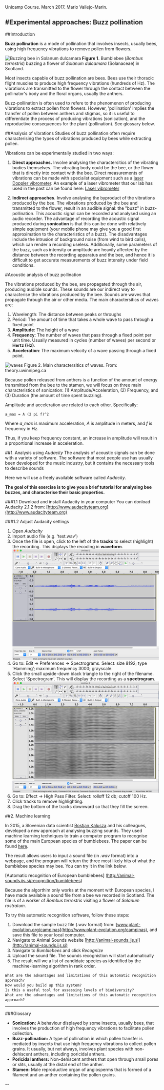 Unicamp Course. March 2017. Mario Vallejo-Marin.

#Experimental approaches: Buzz pollination
-----

##Introduction

**Buzz pollination** is a mode of pollination that involves insects, usually bees, using high frequency vibrations to remove pollen from flowers. 

![Buzzing bee in Solanum dulcamara](http://www.plant-evolution.org/wp/wp-content/uploads/2014/02/Bee_dulcamara-604x270.jpg)
**Figure 1.** Bumblebee (*Bombus terrestris*) buzzing a flower of *Solanum dulcamara* (Solanaceae) in Scotland.

Most insects capable of buzz pollination are bees. Bees use their thoracic flight muscles to produce high frequency vibrations (hundreds of Hz). The vibrations are transmitted to the flower through the contact between the pollinator's body and the floral organs, usually the anthers. 

Buzz-pollination is often used to refere to the phenomenon of producing vibrations to extract pollen from flowers. However, 'pollination' implies the transfer of pollen between anthers and stigmas, so it is useful to differentiate the process of producing vibrations (sonication), and the reproductive consequences for the plant (pollination). See glossary below.

##Analysis of vibrations
Studies of buzz pollination often require characterising the types of vibrations produced by bees while extracting pollen.

Vibrations can be experimentally studied in two ways:

1. **Direct approaches.** Involve analysing the charactersitics of the vibrating bodies themselves. The vibrating body could be the bee, or the flower that is directly into contact with the bee. Direct measurements of vibrations can be made with specialist equipment such as a [laser Doppler vibrometer](https://en.wikipedia.org/wiki/Laser_Doppler_vibrometer). An example of a laser vibrometer that our lab has used in the past can be found here: [Laser vibrometer](http://www.polytec.com/uk/products/vibration-sensors/single-point-vibrometers/complete-systems/pdv-100-portable-digital-vibrometer/)

2. **Indirect approaches.** Involve analysing the byproduct of the vibrations produced by the bee. The vibrations produced by the bee and transmitted to the flower, result in an audible signal: the "buzz" in buzz-pollination. This acoustic signal can be recorded and analysed using an audio recorder. The advantage of recording the acoustic signal produced during **sonication** is that this can be done with relatively simple equipment (your mobile phone may give you a good first approximation to the characteristics of a buzz). The disadvantages include the intrusion of background noise (from wind to bird calls), which can render a recording useless. Additionally, some parameters of the buzz, such as intensity or amplitude are heavily affected by the distance between the recording apparatus and the bee, and hence it is difficult to get accurate measurements of buzz intensity under field conditions.

#Acoustic analysis of buzz pollination

The vibrations produced by the bee, are propagated through the air, producing audible sounds. These sounds are our indirect way to characterise the vibrations produced by the bee. Sounds are waves that propagate through the air or other media. The main charactersitics of waves are:

1. Wavelength: The distance between peaks or throughs
2. Period: The amount of time that takes a whole wave to pass through a fixed point
3. **Amplitude**: The height of a wave
4. **Frequency**: The number of waves that pass through a fixed point per unit time. Usually measured in cycles (number of waves) per second or **Hertz (Hz)**.
5. **Acceleration**: The maximum velocity of a wave passing through a fixed point.

![waves](http://theory.uwinnipeg.ca/mod_tech/img169.gif)
Figure 2. Main charactersitics of waves. From: theory.uwinnipeg.ca

Because pollen released from anthers is a function of the amount of energy transmitted from the bee to the stamen, we will focus on three main characteristics of sonication: (1) Amplitude/Acceleration, (2) Frequency, and (3) Duration (the amount of time spent buzzing).

Amplitude and acceleration are related to each other. Specifically:

	a_max = A (2 pi f)^2

Where *a_max* is maximum acceleration, *A* is amplitude in meters, and *f* is frequency in Hz.

Thus, if you keep frequency constant, an increase in amplitude will result in a proportional increase in acceleration. 

##1. Analysis using *Audacity*
The analysis of acoustic signals can be done with a variety of software. The software that most people use has usually been developed for the music industry, but it contains the necessary tools to describe sounds

Here we will use a freely available software called *Audacity*. 

**The goal of this exercise is to give you a brief tutorial for analysing bee buzzes, and characterise their basic properties.**

###1.1 Download and install Audacity in your computer
You can donload Audacity 2.1.2 from: [http://www.audacityteam.org](http://www.audacityteam.org)

###1.2 Adjust Audacity settings

1. Open *Audacity*
2. Import audio file (e.g. 'test.wav')
3. Once the file is open, click to the left of the **tracks** to select (highlight) the recording. This displays the recoding in **waveform**.
	![image](ss-1.png)
2.	Go to: Edit → Preferences → Spectrograms. Select: size 8192; type ‘Hamming’; maximum frequency 3000; grayscale.
3.	Click the small upside-down black triangle to the right of the filename. Select ‘Spectrogram’. This will display the recording as a **spectrogram**.
	![spectrogram](ss-2.png)
4.	Go to: Effect → High Pass Filter. Select: rolloff 12 db; cutoff 100 Hz. 
5.	Click tracks to remove highlighting.
6.	Drag the bottom of the tracks downward so that they fill the screen.

##2. Machine learning

In 2015, a Slovenian data scientist [Bostjan Kalusza](http://bostjankaluza.net/classifying-animal-sounds/) and his colleagues, developed a new approach at analysing buzzing sounds. They used machine learning techniques to train a computer program to recognise some of the main European species of bumblebees. The paper can be found [here](http://www.tandfonline.com/doi/abs/10.1080/09524622.2016.1190946).

The result allows users to input a sound file (in *.wav* format) into a webpage, and the program will return the three most likely hits of what the bumblebee species may bee. You can try it in the link below.

[Automatic recognition of European bumblebees] (http://animal-sounds.ijs.si/recognition/bumblebees)

Because the algorthim only works at the moment with European species, I have made available a sound file from a bee we recorded in Scotland. The file is of a worker of *Bombus terrestris* visiting a flower of *Solanum rostratum*.

To try this automatic recognition software, follow these steps:

1. Download the sample buzz file (.wav format) from: [www.plant-evolution.org/campinas](http://www.plant-evolution.org/campinas), and save this file to your local computer.
2. Navigate to Animal Sounds website [http://animal-sounds.ijs.si](http://animal-sounds.ijs.si)
2. Navigate to *Bumblebees* and click *Recognize*
3. Upload the sound file. The sounds recognistion will start automatically
4. The result will we a list of candidate species as identified by the machine-learning algorithm in rank order.

```
What are the advantages and limitations of this automatic recognition approach?
How would you build up this system?
Is this a useful tool for assessing levels of biodiversity?
What are the advantages and limitations of this automatic recognition approach?
```

---
###Glossary

* **Sonication:** A behaviour displayed by some insects, usually bees, that involves the production of high frequency vibrations to facilitate pollen collection.
* **Buzz-pollination:** A type of pollination in which pollen transfer is mediated by insects that use high frequency vibrations to collect pollen grains. It usually, but not always, involves plant species with non-dehiscent anthers, including poricidal anthers.
* **Poricidal anthers:** Non-dehiscent anthers that open through small pores or slits, usually at the distal end of the anther.
* **Stamen:** Male reproductive organ of angiosperms that is formed of a filament and an anther containing the pollen grains.

--




